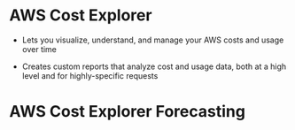 # AWS Cost Explorer

- Lets you visualize, understand, and manage your AWS costs and usage over time

- Creates custom reports that analyze cost and usage data, both at a high level and for highly-specific requests

# AWS Cost Explorer Forecasting

